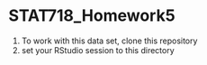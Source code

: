 # STAT718_Homework5

1. To work with this data set, clone this repository
2. set your RStudio session to this directory
   
